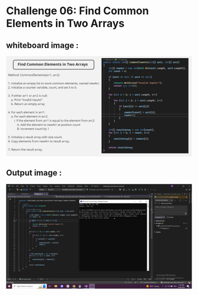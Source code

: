 # Challenge 06: Find Common Elements in Two Arrays

## whiteboard image :
![Common-Elements-WhiteBoard](assets/Common-ElementsWB.jpg)  

## Output image :
![Common-Elements-Output](assets/Common-Elements-Output.png)  
